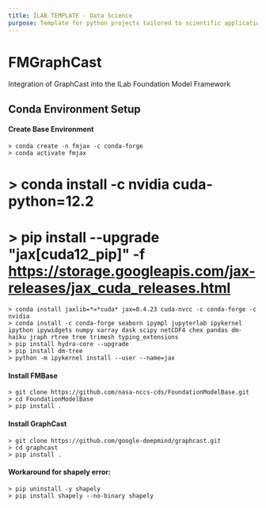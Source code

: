 ```yaml
---
title: ILAB TEMPLATE - Data Science
purpose: Template for python projects tailored to scientific applications (e.g., machine model)
---
```


# FMGraphCast

Integration of GraphCast into the ILab Foundation Model Framework

## Conda Environment Setup

#### Create Base Environment
    > conda create -n fmjax -c conda-forge 
    > conda activate fmjax
  #  > conda install -c nvidia cuda-python=12.2
  #  > pip install --upgrade "jax[cuda12_pip]" -f https://storage.googleapis.com/jax-releases/jax_cuda_releases.html
    > conda install jaxlib=*=*cuda* jax=0.4.23 cuda-nvcc -c conda-forge -c nvidia
    > conda install -c conda-forge seaborn ipympl jupyterlab ipykernel ipython ipywidgets numpy xarray dask scipy netCDF4 chex pandas dm-haiku jraph rtree tree trimesh typing_extensions 
    > pip install hydra-core --upgrade
    > pip install dm-tree
    > python -m ipykernel install --user --name=jax


#### Install FMBase
    > git clone https://github.com/nasa-nccs-cds/FoundationModelBase.git
    > cd FoundationModelBase
    > pip install .

#### Install GraphCast
    > git clone https://github.com/google-deepmind/graphcast.git
    > cd graphcast
    > pip install .

#### Workaround for shapely error:
    > pip uninstall -y shapely
    > pip install shapely --no-binary shapely